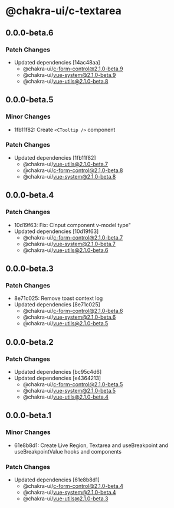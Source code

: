 # @chakra-ui/c-textarea

## 0.0.0-beta.6

### Patch Changes

- Updated dependencies [14ac48aa]
  - @chakra-ui/c-form-control@2.1.0-beta.9
  - @chakra-ui/vue-system@2.1.0-beta.9
  - @chakra-ui/vue-utils@2.1.0-beta.8

## 0.0.0-beta.5

### Minor Changes

- 1fb11f82: Create `<CTooltip />` component

### Patch Changes

- Updated dependencies [1fb11f82]
  - @chakra-ui/vue-utils@2.1.0-beta.7
  - @chakra-ui/c-form-control@2.1.0-beta.8
  - @chakra-ui/vue-system@2.1.0-beta.8

## 0.0.0-beta.4

### Patch Changes

- 10d19f63: Fix: CInput component v-model type"
- Updated dependencies [10d19f63]
  - @chakra-ui/c-form-control@2.1.0-beta.7
  - @chakra-ui/vue-system@2.1.0-beta.7
  - @chakra-ui/vue-utils@2.1.0-beta.6

## 0.0.0-beta.3

### Patch Changes

- 8e71c025: Remove toast context log
- Updated dependencies [8e71c025]
  - @chakra-ui/c-form-control@2.1.0-beta.6
  - @chakra-ui/vue-system@2.1.0-beta.6
  - @chakra-ui/vue-utils@2.1.0-beta.5

## 0.0.0-beta.2

### Patch Changes

- Updated dependencies [bc95c4d6]
- Updated dependencies [e4364213]
  - @chakra-ui/c-form-control@2.1.0-beta.5
  - @chakra-ui/vue-system@2.1.0-beta.5
  - @chakra-ui/vue-utils@2.1.0-beta.4

## 0.0.0-beta.1

### Minor Changes

- 61e8b8d1: Create Live Region, Textarea and useBreakpoint and
  useBreakpointValue hooks and components

### Patch Changes

- Updated dependencies [61e8b8d1]
  - @chakra-ui/c-form-control@2.1.0-beta.4
  - @chakra-ui/vue-system@2.1.0-beta.4
  - @chakra-ui/vue-utils@2.1.0-beta.3
